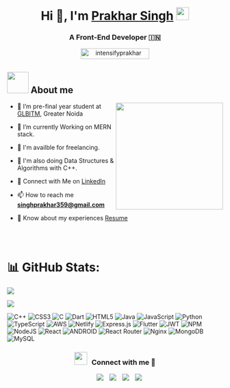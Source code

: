 <h1 align="center">Hi 👋, I'm <a href="https://prakhar-singh.netlify.app/" target="_blank">
Prakhar Singh</a> <img src="https://media.giphy.com/media/WUlplcMpOCEmTGBtBW/giphy.gif" width="30"></h1>
<h3 align="center">A Front-End Developer &#127470;&#127475</h3>

<p align="center"> 
	<img src="https://komarev.com/ghpvc/?username=intensifyprakhar&label=Profile%20views&color=0047AB&style=plastic?" alt="intensifyprakhar" height=25px, width=160px/> 
</p>

 ## <picture><img src = "https://github.com/7oSkaaa/7oSkaaa/blob/main/Images/about_me.gif?raw=true" width = 50px></picture> About me
<picture> <img align="right" src="https://github.com/7oSkaaa/7oSkaaa/blob/main/Images/Right_Side.gif?raw=true" width = 250px></picture>

</div>

- 🔭 I’m pre-final year student at <a href="https://www.glbitm.org//" target="_blank">GLBITM</a>, Greater Noida

- 🌱 I’m currently Working on MERN stack.

- 🤝 I'm availble for freelancing.

- 📝 I'm also doing Data Structures & Algorithms with C++.

- 💬 Connect with Me on <a href="https://www.linkedin.com/in/prakhar-singh09/" target="_blank">LinkedIn</a>

- 📫 How to reach me **singhprakhar359@gmail.com**

- 📄 Know about my experiences <a href="https://drive.google.com/file/d/13CMa_3Qm8uGOIaAF3M_Dh-nsr2-mpTxi/view?usp=share_link" target="_blank">Resume</a>
<br/>
&nbsp;

# 📊 GitHub Stats:
![](https://github-readme-streak-stats.herokuapp.com/?user=prakhar-singh09&theme=dark&hide_border=false)<br/>


![](https://github-readme-stats.vercel.app/api/top-langs/?username=prakhar-singh09&theme=dark&hide_border=false&include_all_commits=false&count_private=false&layout=compact)

![C++](https://img.shields.io/badge/c++-%2300599C.svg?style=for-the-badge&logo=c%2B%2B&logoColor=white) ![CSS3](https://img.shields.io/badge/css3-%231572B6.svg?style=for-the-badge&logo=css3&logoColor=white) ![C](https://img.shields.io/badge/c-%2300599C.svg?style=for-the-badge&logo=c&logoColor=white) ![Dart](https://img.shields.io/badge/dart-%230175C2.svg?style=for-the-badge&logo=dart&logoColor=white) ![HTML5](https://img.shields.io/badge/html5-%23E34F26.svg?style=for-the-badge&logo=html5&logoColor=white) ![Java](https://img.shields.io/badge/java-%23ED8B00.svg?style=for-the-badge&logo=java&logoColor=white) ![JavaScript](https://img.shields.io/badge/javascript-%23323330.svg?style=for-the-badge&logo=javascript&logoColor=%23F7DF1E) ![Python](https://img.shields.io/badge/python-3670A0?style=for-the-badge&logo=python&logoColor=ffdd54) ![TypeScript](https://img.shields.io/badge/typescript-%23007ACC.svg?style=for-the-badge&logo=typescript&logoColor=white) ![AWS](https://img.shields.io/badge/AWS-%23FF9900.svg?style=for-the-badge&logo=amazon-aws&logoColor=white) ![Netlify](https://img.shields.io/badge/netlify-%23000000.svg?style=for-the-badge&logo=netlify&logoColor=#00C7B7) ![Express.js](https://img.shields.io/badge/express.js-%23404d59.svg?style=for-the-badge&logo=express&logoColor=%2361DAFB) ![Flutter](https://img.shields.io/badge/Flutter-%2302569B.svg?style=for-the-badge&logo=Flutter&logoColor=white) ![JWT](https://img.shields.io/badge/JWT-black?style=for-the-badge&logo=JSON%20web%20tokens) ![NPM](https://img.shields.io/badge/NPM-%23000000.svg?style=for-the-badge&logo=npm&logoColor=white) ![NodeJS](https://img.shields.io/badge/node.js-6DA55F?style=for-the-badge&logo=node.js&logoColor=white) ![React](https://img.shields.io/badge/react-%2320232a.svg?style=for-the-badge&logo=react&logoColor=%2361DAFB) ![ANDROID](https://img.shields.io/badge/android-%2320232a.svg?style=for-the-badge&logo=android&logoColor=%a4c639) ![React Router](https://img.shields.io/badge/React_Router-CA4245?style=for-the-badge&logo=react-router&logoColor=white) ![Nginx](https://img.shields.io/badge/nginx-%23009639.svg?style=for-the-badge&logo=nginx&logoColor=white) ![MongoDB](https://img.shields.io/badge/MongoDB-%234ea94b.svg?style=for-the-badge&logo=mongodb&logoColor=white) ![MySQL](https://img.shields.io/badge/mysql-%2300f.svg?style=for-the-badge&logo=mysql&logoColor=white)


<h3 align="center" > <img src="https://media.giphy.com/media/iY8CRBdQXODJSCERIr/giphy.gif" width="30" height="30" style="margin-right: 10px;">Connect with me 🤝 </h3>
<p align="center">

 <div align="center"  class="icons-social" style="margin-left: 10px;">
        <a style="margin-left: 10px;"  target="_blank" href="https://www.linkedin.com/in/prakhar-singh09/">
			<img src="https://img.icons8.com/doodle/40/000000/linkedin--v2.png"></a>
        <a style="margin-left: 10px;" target="_blank" href="https://github.com/prakhar-singh09">
		<img src="https://img.icons8.com/doodle/40/000000/github--v1.png"></a>
        <a style="margin-left: 10px;" target="_blank" href="https://instagram.com/prakhar___singh___">
			<img src="https://img.icons8.com/doodle/40/000000/instagram-new--v2.png"></a>
		<a style="margin-left: 10px;" target="_blank" href="https://twitter.com/intensifyprakhar">
			<img src="https://img.icons8.com/doodle/1x/twitter-squared--v2.png" ></a>
      </div>

</p>



